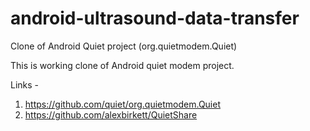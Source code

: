 # android-ultrasound-data-transfer
Clone of Android Quiet project (org.quietmodem.Quiet)

This is working clone of Android quiet modem project.

Links - <br>
1. https://github.com/quiet/org.quietmodem.Quiet
2. https://github.com/alexbirkett/QuietShare
